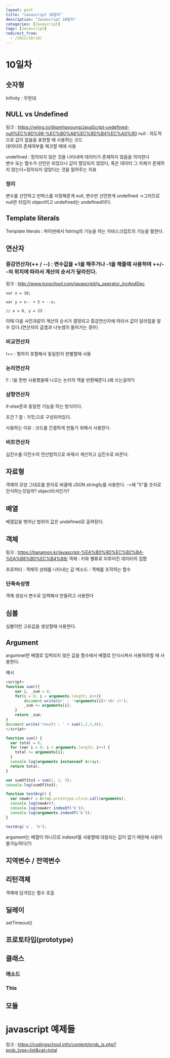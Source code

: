 ```yaml
---
layout: post
title: "Javascript 10일차"
description: "Javascript 10일차"
categories: [Javascript]
tags: [Javascript]
redirect_from:
  - /2022/10/18/
---
```

# 10일차

## 숫자형
Infinity : 무한대


## NULL vs Undefined
링크 : https://velog.io/@iamhayoung/JavaScript-undefined-null%EC%9D%98-%EC%B0%A8%EC%9D%B4%EC%A0%90
null : 의도적으로 값이 없음을 표현할 때 사용하는 코드
<br>
데이터의 존재여부를 체크할 때에 사용

undefined : 정의되지 않은 것을 나타내며 데이터가 존재하지 않음을 의미한다
<br>
변수 또는 함수가 선언은 되었으나 값이 할당되지 않았다,
혹은 데이터 그 자체가 존재하지 않는다=정의되지 않았다는 것을 알려주는 지표


### 정리
변수를 선언하고 빈박스를 지정해준게 null, 변수만 선언한게 undefined
->그러므로 null은 타입이 object이고 undefined는 undefined이다.


## Template literals
Template literals : 파이썬에서 fstring의 기능을 하는 자바스크립트의 기능을 말한다.


## 연산자
### 증감연산자(++ / --) : 변수값을 +1을 해주거나 -1을 해줄때 사용하며 ++/--의 위치에 따라서 계산의 순서가 달라진다.
링크 : http://www.tcpschool.com/javascript/js_operator_incAndDec

```javacript
var x = 10;            

var y = x-- + 5 + --x;

// x = 8, y = 23
```
이때 다음 사진과같이 계산의 순서가 결정되고 증감연산자에 따라서 값이 달라짐을 알 수 있다.(연산자의 곱셈과 나눗셈이 들어가는 경우)

### 비교연산자
!== : 형까지 포함해서 동일한지 판별할때 사용

### 논리연산자
!! : !을 한번 사용했을때 나오는 논리의 역을 반환해준다.(왜 쓰는걸까?)


### 삼항연산자
if-else문과 동일한 기능을 하는 방식이다.

조건 ? 참 : 거짓;으로 구성되어있다.

사용하는 이유 : 코드를 간결하게 만들기 위해서 사용한다.

### 비트연산자
십진수를 이진수의 연산법칙으로 바꿔서 계산하고 십진수로 바꾼다.


## 자료형
객체의 모양 그대로를 문자로 바꿀때 JSON stringfy를 사용한다.
->왜 "5"를 숫자로 인식하는것일까? object라서인가?

## 배열
배열값을 벗어난 범위의 값은 undefined로 출력된다.

## 객체
링크 : https://hanamon.kr/javascript-%EA%B0%9D%EC%B2%B4-%EA%B8%B0%EC%B4%88/
객체 : 키와 벨류로 이루어진 데이터의 집합

프로퍼티 : 객체의 상태를 나타내는 값
메소드 : 객체를 조작하는 함수

### 단축속성명
객체 생성시 변수로 입력해서 만들려고 사용한다

## 심볼
심볼이란 고유값을 생성할때 사용한다.



## Argument
argumnet란 배열로 입력되지 않은 값을 함수에서 배열로 인식시켜서 사용하려할 때 사용한다.

예시
``` javascript
<script>
function sum(){
    var i, _sum = 0;    
    for(i = 0; i < arguments.length; i++){
        document.write(i+' : '+arguments[i]+'<br />');
        _sum += arguments[i];
    }   
    return _sum;
}
document.write('result : ' + sum(1,2,3,4));
</script>
```

```javascript
function sum() {
  var total = 0;
  for (var i = 0; i < arguments.length; i++) {
    total += arguments[i];
  }
  console.log(arguments instanceof Array);
  return total;
}

var sumOf1to3 = sum(1, 2, 3);
console.log(sumOf1to3);

function testArg() {
  var newArr = Array.prototype.slice.call(arguments);
  console.log(newArr);
  console.log(newArr.indexOf('b'));
  console.log(arguments.indexOf('b'));
}

testArg('a', 'b');
```
argument는 배열이 아니므로 indexof를 사용할때 대응되는 값이 없기 때문에 사용이 블가능하다(?)


## 지역변수 / 전역변수


## 리턴객체
객체에 담겨있는 함수 호출

## 딜레이
setTimeout()

## 프로토타입(prototype)

## 클래스

### 메소드

### This


## 모듈


# javascript 예제들
링크 : https://codingschool.info/content/prob_js.php?prob_type=list&cat=total